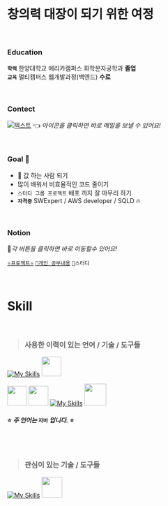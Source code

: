 # 창의력 대장이 되기 위한 여정

<br>

### Education
**`학력`** 한양대학교 에리카캠퍼스 화학분자공학과 **졸업**
<br>
**`교육`** 멀티캠퍼스 웹개발과정(백엔드) **수료**

<br>

###  Contect

[![텍스트](https://img.shields.io/badge/gmail-EA4335?style=for-the-badge&logo=gmail&logoColor=white)](https://unity3d.com/kr) 👈  *아이콘을 클릭하면 바로 메일을 보낼 수 있어요!*

<br>

### Goal 🏃
- 🍚 값 하는 사람 되기
- 많이 배워서 비효율적인 코드 줄이기
- `스터디 그룹 프로젝트` 배포 까지 잘 마무리 하기
- **`자격증`** SWExpert / AWS developer / SQLD 🔥

<br>

### Notion
🔗*각 버튼을 클릭하면 바로 이동할수 있어요!*

[`⭐프로젝트⭐`](https://www.notion.so/sieun96/cdb7440051ed479cb0cd1beb83713f7c?pvs=4#907d7ec22ae346768d3e7b1d285e3ada "`⭐프로젝트⭐`") [`📁개인 공부내용`](https://www.notion.so/sieun96/cdb7440051ed479cb0cd1beb83713f7c?pvs=4#fe664c89f87344c085344bc4dc70947a "`⭐개인 공부내용⭐`") `💯스터디`

<br>


# Skill
<br>

> ### 사용한 이력이 있는 언어 / 기술 / 도구들

[![My Skills](https://skillicons.dev/icons?i=java,python,mysql,js,html,css,spring,hibernate)](https://skillicons.dev) <img src="https://www.tc-web.it/wp-content/uploads/2019/12/mybatis-logo.jpg" width="45" height="45">

<img src="https://www.thymeleaf.org/images/thymeleaf.png" width="45" height="45"> <img src="https://upload.wikimedia.org/wikipedia/commons/thumb/9/96/Socket-io.svg/1024px-Socket-io.svg.png" width="45" height="45"> [![My Skills](https://skillicons.dev/icons?i=vue,github,git,idea,vscode,figma)](https://skillicons.dev) <img src = "https://upload.wikimedia.org/wikipedia/commons/4/45/Notion_app_logo.png" width="50" height="50">

#### ⭐ *주 언어는* **`자바`** *입니다.* ⭐

<br>
<br>

> ### 관심이 있는 기술 / 도구들

[![My Skills](https://skillicons.dev/icons?i=aws,postgres,docker,kubernetes)](https://skillicons.dev) <img src = "https://pbs.twimg.com/profile_images/1235983944463585281/AWCKLiJh_400x400.png" width="47">

<br>
<br>




